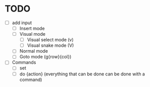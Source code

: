 # TODO
- [ ] add input
    - [ ] Insert mode
    - [ ] Visual mode
        - [ ] Visual select mode (v)
        - [ ] Visual snake mode (V)
    - [ ] Normal mode
    - [ ] Goto mode (g{row}{col})
- [ ] Commands
    - [ ] set 
    - [ ] do {action} (everything that can be done can be done with a command)
